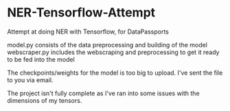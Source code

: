 # NER-Tensorflow-Attempt
Attempt at doing NER with Tensorflow, for DataPassports

model.py consists of the data preprocessing and building of the model
webscraper.py includes the webscraping and preprocessing to get it ready to be fed into the model

The checkpoints/weights for the model is too big to upload. I've sent the file to you via email.

The project isn't fully complete as I've ran into some issues with the dimensions of my tensors.
